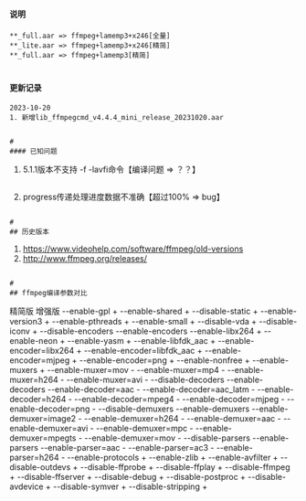 #
#### 说明
```
**_full.aar => ffmpeg+lamemp3+x246[全量]
**_lite.aar => ffmpeg+lamemp3+x246[精简]
**_full.aar => ffmpeg+lamemp3[精简]
```

#
#### 更新记录
```
2023-10-20
1. 新增lib_ffmpegcmd_v4.4.4_mini_release_20231020.aar
```
```

#
#### 已知问题
```
1. 5.1.1版本不支持 -f -lavfi命令【编译问题 => ？？】
```
```
2. progress传递处理进度数据不准确【超过100% => bug】
```

#
## 历史版本
```
1. https://www.videohelp.com/software/ffmpeg/old-versions
2. http://www.ffmpeg.org/releases/
```

#
## ffmpeg编译参数对比
```
精简版	增强版
--enable-gpl	+
--enable-shared	+
--disable-static	+
--enable-version3	+
--enable-pthreads	+
--enable-small	+
--disable-vda	+
--disable-iconv	+
--disable-encoders	--enable-encoders
--enable-libx264	+
--enable-neon	+
--enable-yasm	+
--enable-libfdk_aac	+
--enable-encoder=libx264	+
--enable-encoder=libfdk_aac	+
--enable-encoder=mjpeg	+
--enable-encoder=png	+
--enable-nonfree	+
--enable-muxers	+
--enable-muxer=mov	-
--enable-muxer=mp4	-
--enable-muxer=h264	-
--enable-muxer=avi	-
--disable-decoders	--enable-decoders
--enable-decoder=aac	-
--enable-decoder=aac_latm	-
--enable-decoder=h264	-
--enable-decoder=mpeg4	-
--enable-decoder=mjpeg	-
--enable-decoder=png	-
--disable-demuxers	--enable-demuxers
--enable-demuxer=image2	-
--enable-demuxer=h264	-
--enable-demuxer=aac	-
--enable-demuxer=avi	-
--enable-demuxer=mpc	-
--enable-demuxer=mpegts	-
--enable-demuxer=mov	-
--disable-parsers	--enable-parsers
--enable-parser=aac	-
--enable-parser=ac3	-
--enable-parser=h264	-
--enable-protocols	+
--enable-zlib	+
--enable-avfilter	+
--disable-outdevs	+
--disable-ffprobe	+
--disable-ffplay	+
--disable-ffmpeg	+
--disable-ffserver	+
--disable-debug	+
--disable-postproc	+
--disable-avdevice	+
--disable-symver	+
--disable-stripping	+
```